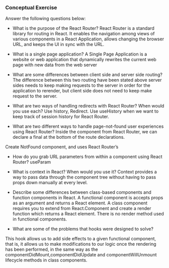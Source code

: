 ### Conceptual Exercise

Answer the following questions below:

- What is the purpose of the React Router?
React Router is a standard library for routing in React. It enables the navigation among views of various components in a React Application, allows changing the browser URL, and keeps the UI in sync with the URL.

- What is a single page application?
A Single Page Application is a website or web application that dynamically rewrites the current web page with new data from the web server

- What are some differences between client side and server side routing?
The difference between this two routing have been stated above server sides needs to keep making requests to the server in order for the application to rerender, but client side does not need to keep make request to the server.

- What are two ways of handling redirects with React Router? When would you use each?
Use history, Redirect. Use useHistory when we want to keep track of session history for React Router.

- What are two different ways to handle page-not-found user experiences using React Router? 
Inside the <Switch /> component from React Router, we can declare a final <Route /> at the bottom of the route declarations.


Create NotFound component, and uses React Router’s <Link to="/">

- How do you grab URL parameters from within a component using React Router?
useParam

- What is context in React? When would you use it?
Context provides a way to pass data through the component tree without having to pass props down manually at every level.

- Describe some differences between class-based components and function
  components in React.
A functional component is accepts props as an argument and returns a React element. A class component requires you to extend from React.Component and create a render function which returns a React element. There is no render method used in functional components.

- What are some of the problems that hooks were designed to solve?

This hook allows us to add side effects to a given functional component, that is, it allows us to make modifications to our logic once the rendering has been performed, in the same way as the componentDidMount,componentDidUpdate and componentWillUnmount lifecycle methods in class components.
